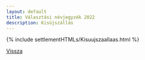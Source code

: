 ```yaml
---
layout: default
title: Választási névjegyzék 2022
description: Kisújszállás
---
```


{% include settlementHTMLs/Kisuujszaallaas.html %}

[Vissza](../)
